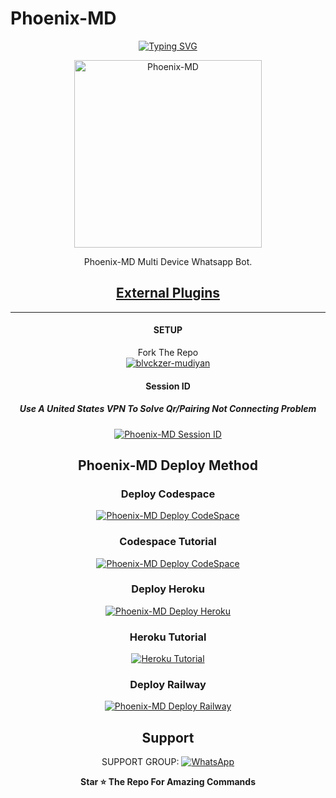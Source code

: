    # Phoenix-MD 
<div align="center">
<a href="https://git.io/typing-svg"><img src="https://readme-typing-svg.demolab.com?font=Ribeye&size=50&pause=1000&color=F710B1&center=true&width=910&height=100&lines=BONDLEGENDS-MD;WHATSAPP++BOT;+BY+BLVCKZER x MUDIYAN" alt="Typing SVG" /></a>
  
<p align="center">  
  <a href="https://youtube.com/channel/UCLUS9v7q4JagAqIJ3eeMM8w">
    <img alt=Phoenix-MD height="300" src="https://iili.io/J6jbQ72.md.jpg">
   
</a> 
    
</p>
<p align="center">
<a 

####  
Phoenix-MD Multi Device Whatsapp Bot.
## <sub>[External Plugins](https://github.com/AbhishekSuresh2/External-Plugins)</sub>

***

#### SETUP

Fork The Repo
    <br>
<a href="https://github.com/bondlegends/blvckzer-mudiyan/fork"><img title="blvckzer-mudiyan" src="https://img.shields.io/badge/FORK BOND LEGENDS MD-h?color=black&style=for-the-badge&logo=stackshare"></a>

#### Session ID

##### Use A United States VPN To Solve Qr/Pairing Not Connecting Problem
<a href="https://phoenix-mdsessionid-0ae5aea325e1.herokuapp.com"><img title="Phoenix-MD Session ID" src="https://img.shields.io/badge/GET SESSION ID-h?color=black&style=for-the-badge&logo=msi"></a>

## Phoenix-MD Deploy Method


### Deploy Codespace

<a href="https://github.com/codespaces/new"><img title="Phoenix-MD Deploy CodeSpace" src="https://img.shields.io/badge/DEPLOY CODESPACE-h?color=black&style=for-the-badge&logo=visualstudiocode"></a>

### Codespace Tutorial

<a href="https://youtu.be/ZSwJtaN0BUk?si=FOsYpMs4WbvBFCpY"><img title="Phoenix-MD Deploy CodeSpace" src="https://img.shields.io/badge/Codespace Tutorial-h?color=black&style=for-the-badge&logo=visualstudiocode"></a>

### Deploy Heroku 

<a href="https://phoenix-md-deploy-60f819d2cba8.herokuapp.com/heroku"><img title="Phoenix-MD Deploy Heroku" src="https://img.shields.io/badge/DEPLOY HEROKU-h?color=black&style=for-the-badge&logo=heroku"></a>

### Heroku Tutorial

<a href="https://youtu.be/sDojtm-bwN4?si=gbvAqTOSfuVRU2-k"><img title="Heroku Tutorial" src="https://img.shields.io/badge/Heroku Tutorial-h?color=black&style=for-the-badge&logo=heroku"></a>
### Deploy Railway

<a href="https://railway.app/new"><img title="Phoenix-MD Deploy Railway" src="https://img.shields.io/badge/DEPLOY RAILWAY-h?color=black&style=for-the-badge&logo=Railway"></a> 
 
 ## Support

SUPPORT GROUP: <a href="https://chat.whatsapp.com/BOLb0ICN3sAJ5dloRBw5VD"><img alt="WhatsApp" src="https://img.shields.io/badge/WhatsApp-25D366?style=for-the-badge&logo=whatsapp&logoColor=white"/></a>

**Star ⭐ The Repo For Amazing Commands**


